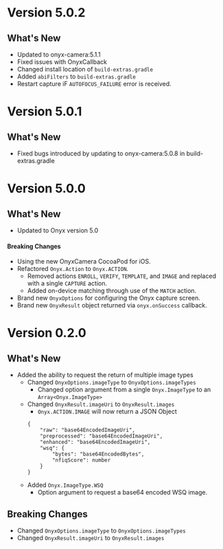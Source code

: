 # Version 5.0.2
## What's New
* Updated to onyx-camera:5.1.1
* Fixed issues with OnyxCallback
* Changed install location of `build-extras.gradle`
* Added `abiFilters` to `build-extras.gradle`
* Restart capture iF `AUTOFOCUS_FAILURE` error is received.


# Version 5.0.1
## What's New
* Fixed bugs introduced by updating to onyx-camera:5.0.8 in build-extras.gradle

# Version 5.0.0
## What's New
* Updated to Onyx version 5.0
#### Breaking Changes
* Using the new OnyxCamera CocoaPod for iOS.
* Refactored `Onyx.Action` to `Onyx.ACTION`.
    * Removed actions `ENROLL`, `VERIFY`, `TEMPLATE`, and `IMAGE` and replaced with a single `CAPTURE` action.
    * Added on-device matching through use of the `MATCH` action.
* Brand new `OnyxOptions` for configuring the Onyx capture screen.
* Brand new `OnyxResult` object returned via `onyx.onSuccess` callback.



# Version 0.2.0
## What's New

* Added the ability to request the return of multiple image types
    * Changed `OnyxOptions.imageType` to `OnyxOptions.imageTypes`
        * Changed option argument from a single `Onyx.ImageType` to an `Array<Onyx.ImageType>`
    * Changed `OnyxResult.imageUri` to `OnyxResult.images`
        * `Onyx.ACTION.IMAGE` will now return a JSON Object
        ```
        {
            "raw": "base64EncodedImageUri",
            "preprocessed": "base64EncodedImageUri",
            "enhanced": "base64EncodedImageUri",
            "wsq": {
                "bytes": "base64EncodedBytes",
                "nfiqScore": number
            }
        }
        ```
    * Added `Onyx.ImageType.WSQ`
        * Option argument to request a base64 encoded WSQ image.

## Breaking Changes
 * Changed `OnyxOptions.imageType` to `OnyxOptions.imageTypes`
 * Changed `OnyxResult.imageUri` to `OnyxResult.images`